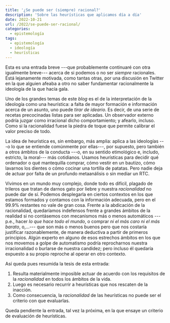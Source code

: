 ```yaml
---
title: '¿Se puede ser (siempre) racional?'
description: 'Sobre las heurísticas que aplicamos día a día'
date: 2022-10-21
url: /2022/se-puede-ser-racional/
categories:
  - epistemología
tags:
  - epistemología
  - ideología
  - heurísticas
---
```


Esta es una entrada breve ---que probablemente continuaré con otra igualmente breve--- acerca de si podemos o no ser _siempre_ racionales. Está lejanamente motivada, como tantas otras, por una discusión en Twitter en la que alguien afeaba a otro no saber fundamentar racionalmente la ideología de la que hacía gala.

Uno de los grandes temas de este _blog_ es el de la interpretación de la ideología como una heurística: a falta de mayor formación e información acerca de un asunto, uno puede _tirar de ideario_. Es decir, de una serie de recetas precocinadas listas para ser aplicadas. Un observador externo podría juzgar como irracional dicho comportamiento; y afearlo, incluso. Como si la racionalidad fuese la piedra de toque que permite calibrar el valor preciso de todo.

La idea de heurística es, sin embargo, más amplia: aplica a las ideologías ---o lo que se entiende comúnmente por ellas---, por supuesto, pero también a otros ámbitos de la conducta ---o, en su sentido etimológico e, includo, estricto, la moral--- más cotidianos. Usamos heurísticas para decidir qué ordenador o qué mantequilla comprar, cómo vestir en un bautizo, cómo lavarnos los dientes o cómo cocinar una tortilla de patatas. Pero nadie deja de actuar por falta de un profundo metaanálisis o sin mediar un RTC.

Vivimos en un mundo muy complejo, donde todo es difícil, plagado de trileros que tratan de darnos gato por liebre y nuestra _racionalidad_ no puede dar de sí. Podemos desplegarla en ciertos contextos en los que estamos formados y contamos con la información adecuada, pero en el 99.9% restantes no vale de gran cosa. Frente a la abdicación de la racionalidad, quedaríamos indefensos frente a grandes ámbitos de la realidad si no contásemos con mecanismos más o menos automáticos ---p.e., hacer _lo que hace todo el mundo_, o comprar _ni el más caro ni el más barato_, o,...--- que son más o menos buenos pero que nos costaría justificar razonablemente, de manera deductiva a partir de primeros principios. Algún experto en alguno de esos estrechos ámbitos en los que nos movemos a golpe de automatismo podría reprocharnos nuestra irracionalidad o burlarse de nuestra candidez; pero incluso él quedaría expuesto a su propio reproche al operar en otro contexto.

Así queda pues resumida la tesis de esta entrada:
1. Resulta materialmente imposible actuar de acuerdo con los requisitos de la _racionalidad_ en todos los ámbitos de la vida.
2. Luego es necesario recurrir a heurísticas que nos rescaten de la inacción.
3. Como consecuencia, la _racionalidad_ de las heurísticas no puede ser el criterio con que evaluarlas.

Queda pendiente la entrada, tal vez la próxima, en la que ensaye un criterio de evaluación de heurísticas.